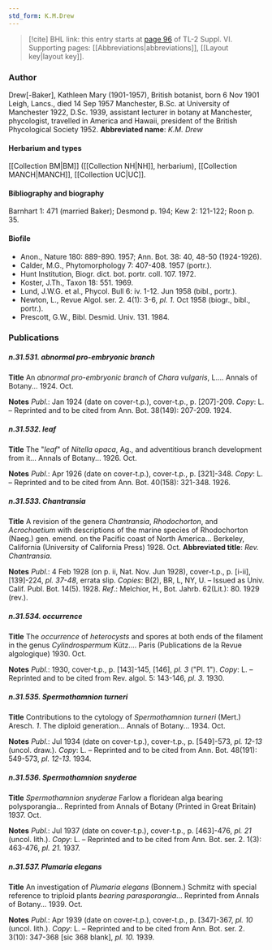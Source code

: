 ```yaml
---
std_form: K.M.Drew
---
```


> [!cite] BHL link: this entry starts at [page 96](https://www.biodiversitylibrary.org/page/33260084) of TL-2 Suppl. VI.
> Supporting pages: [[Abbreviations|abbreviations]], [[Layout key|layout key]].

### Author

Drew\[-Baker\], Kathleen Mary (1901-1957), British botanist, born 6 Nov 1901 Leigh, Lancs., died 14 Sep 1957 Manchester, B.Sc. at University of Manchester 1922, D.Sc. 1939, assistant lecturer in botany at Manchester, phycologist, travelled in America and Hawaii, president of the British Phycological Society 1952. 
**Abbreviated name**: *K.M. Drew*

#### Herbarium and types

[[Collection BM|BM]] ([[Collection NH|NH]], herbarium), [[Collection MANCH|MANCH]], [[Collection UC|UC]].

#### Bibliography and biography

Barnhart 1: 471 (married Baker); Desmond p. 194; Kew 2: 121-122; Roon p. 35.

#### Biofile

- Anon., Nature 180: 889-890. 1957; Ann. Bot. 38: 40, 48-50 (1924-1926).
- Calder, M.G., Phytomorphology 7: 407-408. 1957 (portr.).
- Hunt Institution, Biogr. dict. bot. portr. coll. 107. 1972.
- Koster, J.Th., Taxon 18: 551. 1969.
- Lund, J.W.G. et al., Phycol. Bull 6: iv. 1-12. Jun 1958 (bibl., portr.).
- Newton, L., Revue Algol. ser. 2. 4(1): 3-6, *pl. 1.* Oct 1958 (biogr., bibl., portr.).
- Prescott, G.W., Bibl. Desmid. Univ. 131. 1984.

### Publications

##### n.31.531. abnormal pro-embryonic branch

**Title**
An *abnormal pro-embryonic branch* of *Chara vulgaris*, L.... Annals of Botany... 1924. Oct.

**Notes**
*Publ*.: Jan 1924 (date on cover-t.p.), cover-t.p., p. \[207\]-209. *Copy*: L. – Reprinted and to be cited from Ann. Bot. 38(149): 207-209. 1924.

##### n.31.532. leaf

**Title**
The "*leaf*" of *Nitella opaca*, Ag., and adventitious branch development from it... Annals of Botany... 1926. Oct.

**Notes**
*Publ*.: Apr 1926 (date on cover-t.p.), cover-t.p., p. \[321\]-348. *Copy*: L. – Reprinted and to be cited from Ann. Bot. 40(158): 321-348. 1926.

##### n.31.533. Chantransia

**Title**
A revision of the genera *Chantransia*, *Rhodochorton*, and *Acrochaetium* with descriptions of the marine species of Rhodochorton (Naeg.) gen. emend. on the Pacific coast of North America... Berkeley, California (University of California Press) 1928. Oct.
**Abbreviated title**: *Rev. Chantransia*.

**Notes**
*Publ*.: 4 Feb 1928 (on p. ii, Nat. Nov. Jun 1928), cover-t.p., p. \[i-ii\], \[139\]-224, *pl. 37-48*, errata slip. *Copies*: B(2), BR, L, NY, U. – Issued as Univ. Calif. Publ. Bot. 14(5). 1928.
*Ref*.: Melchior, H., Bot. Jahrb. 62(Lit.): 80. 1929 (rev.).

##### n.31.534. occurrence

**Title**
The *occurrence* of *heterocysts* and spores at both ends of the filament in the genus *Cylindrospermum* Kütz.... Paris (Publications de la Revue algologique) 1930. Oct.

**Notes**
*Publ*.: 1930, cover-t.p., p. \[143\]-145, \[146\], *pl. 3* ("Pl. 1"). *Copy*: L. – Reprinted and to be cited from Rev. algol. 5: 143-146, *pl. 3.* 1930.

##### n.31.535. Spermothamnion turneri

**Title**
Contributions to the cytology of *Spermothamnion turneri* (Mert.) Aresch. *1*. The diploid generation... Annals of Botany... 1934. Oct.

**Notes**
*Publ*.: Jul 1934 (date on cover-t.p.), cover-t.p., p. \[549\]-573, *pl. 12-13* (uncol. draw.). *Copy*: L. – Reprinted and to be cited from Ann. Bot. 48(191): 549-573, *pl. 12-13.* 1934.

##### n.31.536. Spermothamnion snyderae

**Title**
*Spermothamnion snyderae* Farlow a floridean alga bearing polysporangia... Reprinted from Annals of Botany (Printed in Great Britain) 1937. Oct.

**Notes**
*Publ*.: Jul 1937 (date on cover-t.p.), cover-t.p., p. \[463\]-476, *pl. 21* (uncol. lith.). *Copy*: L. – Reprinted and to be cited from Ann. Bot. ser. 2. 1(3): 463-476, *pl. 21.* 1937.

##### n.31.537. Plumaria elegans

**Title**
An investigation of *Plumaria elegans* (Bonnem.) Schmitz with special reference to triploid plants *bearing parasporangia*... Reprinted from Annals of Botany... 1939. Oct.

**Notes**
*Publ*.: Apr 1939 (date on cover-t.p.), cover-t.p., p. \[347\]-367, *pl. 10* (uncol. lith.). *Copy*: L. – Reprinted and to be cited from Ann. Bot. ser. 2. 3(10): 347-368 \[sic 368 blank\], *pl. 10.* 1939.

